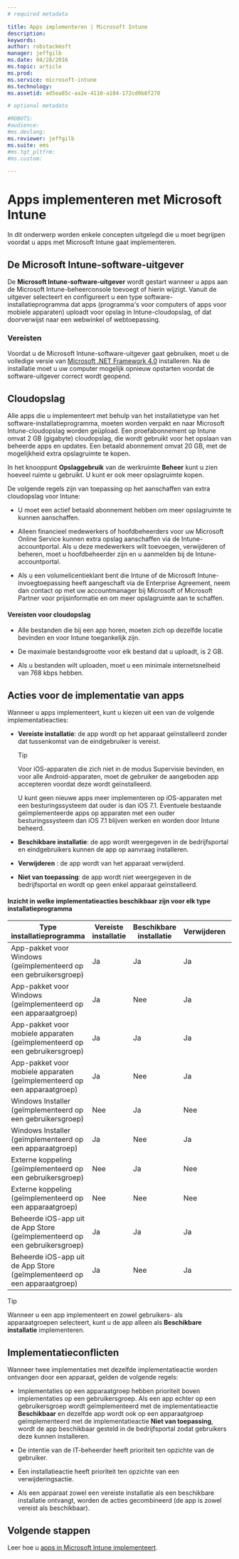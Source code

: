 ```yaml
---
# required metadata

title: Apps implementeren | Microsoft Intune
description:
keywords:
author: robstackmsft
manager: jeffgilb
ms.date: 04/28/2016
ms.topic: article
ms.prod:
ms.service: microsoft-intune
ms.technology:
ms.assetid: ad5ea85c-aa2e-4110-a184-172cd0b8f270

# optional metadata

#ROBOTS:
#audience:
#ms.devlang:
ms.reviewer: jeffgilb
ms.suite: ems
#ms.tgt_pltfrm:
#ms.custom:

---
```


# Apps implementeren met Microsoft Intune

In dit onderwerp worden enkele concepten uitgelegd die u moet begrijpen voordat u apps met Microsoft Intune gaat implementeren.

## De Microsoft Intune-software-uitgever
De **Microsoft Intune-software-uitgever** wordt gestart wanneer u apps aan de Microsoft Intune-beheerconsole toevoegt of hierin wijzigt. Vanuit de uitgever selecteert en configureert u een type software-installatieprogramma dat apps (programma's voor computers of apps voor mobiele apparaten) uploadt voor opslag in Intune-cloudopslag, of dat doorverwijst naar een webwinkel of webtoepassing.

### Vereisten
Voordat u de Microsoft Intune-software-uitgever gaat gebruiken, moet u de volledige versie van [Microsoft .NET Framework 4.0](https://www.microsoft.com/download/details.aspx?id=17851) installeren. Na de installatie moet u uw computer mogelijk opnieuw opstarten voordat de software-uitgever correct wordt geopend.

## Cloudopslag
Alle apps die u implementeert met behulp van het installatietype van het software-installatieprogramma, moeten worden verpakt en naar Microsoft Intune-cloudopslag worden geüpload. Een proefabonnement op Intune omvat 2 GB (gigabyte) cloudopslag, die wordt gebruikt voor het opslaan van beheerde apps en updates. Een betaald abonnement omvat 20 GB, met de mogelijkheid extra opslagruimte te kopen.

In het knooppunt **Opslaggebruik** van de werkruimte **Beheer** kunt u zien hoeveel ruimte u gebruikt. U kunt er ook meer opslagruimte kopen.

De volgende regels zijn van toepassing op het aanschaffen van extra cloudopslag voor Intune:

-   U moet een actief betaald abonnement hebben om meer opslagruimte te kunnen aanschaffen.

-   Alleen financieel medewerkers of hoofdbeheerders voor uw Microsoft Online Service kunnen extra opslag aanschaffen via de Intune-accountportal. Als u deze medewerkers wilt toevoegen, verwijderen of beheren, moet u hoofdbeheerder zijn en u aanmelden bij de Intune-accountportal.

-   Als u een volumelicentieklant bent die Intune of de Microsoft Intune-invoegtoepassing heeft aangeschaft via de Enterprise Agreement, neem dan contact op met uw accountmanager bij Microsoft of Microsoft Partner voor prijsinformatie en om meer opslagruimte aan te schaffen.

#### Vereisten voor cloudopslag

-   Alle bestanden die bij een app horen, moeten zich op dezelfde locatie bevinden en voor Intune toegankelijk zijn.

-   De maximale bestandsgrootte voor elk bestand dat u uploadt, is 2 GB.

-   Als u bestanden wilt uploaden, moet u een minimale internetsnelheid van 768 kbps hebben.

## Acties voor de implementatie van apps
Wanneer u apps implementeert, kunt u kiezen uit een van de volgende implementatieacties:

-   **Vereiste installatie**: de app wordt op het apparaat geïnstalleerd zonder dat tussenkomst van de eindgebruiker is vereist.

    > [!TIP]
    > Voor iOS-apparaten die zich niet in de modus Supervisie bevinden, en voor alle Android-apparaten, moet de gebruiker de aangeboden app accepteren voordat deze wordt geïnstalleerd.
    >
    > U kunt geen nieuwe apps meer implementeren op iOS-apparaten met een besturingssysteem dat ouder is dan iOS 7.1. Eventuele bestaande geïmplementeerde apps op apparaten met een ouder besturingssysteem dan iOS 7.1 blijven werken en worden door Intune beheerd.

-   **Beschikbare installatie**: de app wordt weergegeven in de bedrijfsportal en eindgebruikers kunnen de app op aanvraag installeren.

-   **Verwijderen** : de app wordt van het apparaat verwijderd.

-   **Niet van toepassing**: de app wordt niet weergegeven in de bedrijfsportal en wordt op geen enkel apparaat geïnstalleerd.

#### Inzicht in welke implementatieacties beschikbaar zijn voor elk type installatieprogramma

|Type installatieprogramma|Vereiste installatie|Beschikbare installatie|Verwijderen|Niet van toepassing|
|------------------|--------------------|---------------------|-------------|------------------|
|App-pakket voor Windows (geïmplementeerd op een gebruikersgroep)|Ja|Ja|Ja|Ja|
|App-pakket voor Windows (geïmplementeerd op een apparaatgroep)|Ja|Nee|Ja|Ja|
|App-pakket voor mobiele apparaten (geïmplementeerd op een gebruikersgroep)|Ja|Ja|Ja|Ja|
|App-pakket voor mobiele apparaten (geïmplementeerd op een apparaatgroep)|Ja|Nee|Ja|Ja|
|Windows Installer (geïmplementeerd op een gebruikersgroep)|Nee|Ja|Nee|Ja|
|Windows Installer (geïmplementeerd op een apparaatgroep)|Ja|Nee|Ja|Ja|
|Externe koppeling (geïmplementeerd op een gebruikersgroep)|Nee|Ja|Nee|Ja|
|Externe koppeling (geïmplementeerd op een apparaatgroep)|Nee|Nee|Nee|Nee|
|Beheerde iOS-app uit de App Store (geïmplementeerd op een gebruikersgroep)|Ja|Ja|Ja|Ja|
|Beheerde iOS-app uit de App Store (geïmplementeerd op een apparaatgroep)|Ja|Nee|Ja|Ja|
> [!TIP]
> Wanneer u een app implementeert en zowel gebruikers- als apparaatgroepen selecteert, kunt u de app alleen als **Beschikbare installatie** implementeren.

## Implementatieconflicten
Wanneer twee implementaties met dezelfde implementatieactie worden ontvangen door een apparaat, gelden de volgende regels:

-   Implementaties op een apparaatgroep hebben prioriteit boven implementaties op een gebruikersgroep. Als een app echter op een gebruikersgroep wordt geïmplementeerd met de implementatieactie **Beschikbaar** en dezelfde app wordt ook op een apparaatgroep geïmplementeerd met de implementatieactie **Niet van toepassing**, wordt de app beschikbaar gesteld in de bedrijfsportal zodat gebruikers deze kunnen installeren.

-   De intentie van de IT-beheerder heeft prioriteit ten opzichte van de gebruiker.

-   Een installatieactie heeft prioriteit ten opzichte van een verwijderingsactie.

-   Als een apparaat zowel een vereiste installatie als een beschikbare installatie ontvangt, worden de acties gecombineerd (de app is zowel vereist als beschikbaar).


## Volgende stappen

Leer hoe u [apps in Microsoft Intune implementeert](deploy-apps-in-microsoft-intune.md).

<!--HONumber=May16_HO1-->


